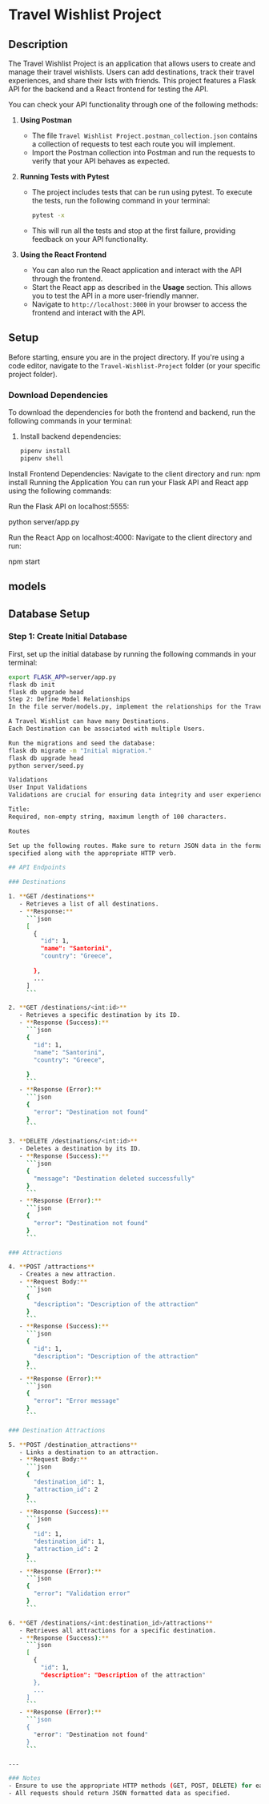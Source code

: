 # Travel Wishlist Project

## Description
The Travel Wishlist Project is an application that allows users to create and manage their travel wishlists. Users can add destinations, track their travel experiences, and share their lists with friends. This project features a Flask API for the backend and a React frontend for testing the API.


You can check your API functionality through one of the following methods:

1. **Using Postman**
   - The file `Travel Wishlist Project.postman_collection.json` contains a collection of requests to test each route you will implement.
   - Import the Postman collection into Postman and run the requests to verify that your API behaves as expected.

2. **Running Tests with Pytest**
   - The project includes tests that can be run using pytest. To execute the tests, run the following command in your terminal:
     ```bash
     pytest -x

     ```
   - This will run all the tests and stop at the first failure, providing feedback on your API functionality.

3. **Using the React Frontend**
   - You can also run the React application and interact with the API through the frontend.
   - Start the React app as described in the **Usage** section. This allows you to test the API in a more user-friendly manner.
   - Navigate to `http://localhost:3000` in your browser to access the frontend and interact with the API.
## Setup

Before starting, ensure you are in the project directory. If you're using a code editor, navigate to the `Travel-Wishlist-Project` folder (or your specific project folder).

### Download Dependencies

To download the dependencies for both the frontend and backend, run the following commands in your terminal:

1. Install backend dependencies:
   ```bash
   pipenv install
   pipenv shell

Install Frontend Dependencies: Navigate to the client directory and run:
npm install
Running the Application
You can run your Flask API and React app using the following commands:

Run the Flask API on localhost:5555:

python server/app.py

Run the React App on localhost:4000: Navigate to the client directory and run:

npm start

 ## models
 ## Database Setup

### Step 1: Create Initial Database

First, set up the initial database by running the following commands in your terminal:

```bash
export FLASK_APP=server/app.py
flask db init
flask db upgrade head
Step 2: Define Model Relationships
In the file server/models.py, implement the relationships for the Travel Wishlist Project:

A Travel Wishlist can have many Destinations.
Each Destination can be associated with multiple Users.

Run the migrations and seed the database:
flask db migrate -m "Initial migration." 
flask db upgrade head
python server/seed.py

Validations
User Input Validations
Validations are crucial for ensuring data integrity and user experience. Implement the following validations for your models:

Title:
Required, non-empty string, maximum length of 100 characters.

Routes

Set up the following routes. Make sure to return JSON data in the format
specified along with the appropriate HTTP verb.

## API Endpoints

### Destinations

1. **GET /destinations**
   - Retrieves a list of all destinations.
   - **Response:**
     ```json
     [
       {
         "id": 1,
         "name": "Santorini",
         "country": "Greece",
         
       },
       ...
     ]
     ```

2. **GET /destinations/<int:id>**
   - Retrieves a specific destination by its ID.
   - **Response (Success):**
     ```json
     {
       "id": 1,
       "name": "Santorini",
       "country": "Greece",
       
     }
     ```
   - **Response (Error):**
     ```json
     {
       "error": "Destination not found"
     }
     ```

3. **DELETE /destinations/<int:id>**
   - Deletes a destination by its ID.
   - **Response (Success):**
     ```json
     {
       "message": "Destination deleted successfully"
     }
     ```
   - **Response (Error):**
     ```json
     {
       "error": "Destination not found"
     }
     ```

### Attractions

4. **POST /attractions**
   - Creates a new attraction.
   - **Request Body:**
     ```json
     {
       "description": "Description of the attraction"
     }
     ```
   - **Response (Success):**
     ```json
     {
       "id": 1,
       "description": "Description of the attraction"
     }
     ```
   - **Response (Error):**
     ```json
     {
       "error": "Error message"
     }
     ```

### Destination Attractions

5. **POST /destination_attractions**
   - Links a destination to an attraction.
   - **Request Body:**
     ```json
     {
       "destination_id": 1,
       "attraction_id": 2
     }
     ```
   - **Response (Success):**
     ```json
     {
       "id": 1,
       "destination_id": 1,
       "attraction_id": 2
     }
     ```
   - **Response (Error):**
     ```json
     {
       "error": "Validation error"
     }
     ```

6. **GET /destinations/<int:destination_id>/attractions**
   - Retrieves all attractions for a specific destination.
   - **Response (Success):**
     ```json
     [
       {
         "id": 1,
         "description": "Description of the attraction"
       },
       ...
     ]
     ```
   - **Response (Error):**
     ```json
     {
       "error": "Destination not found"
     }
     ```

---

### Notes
- Ensure to use the appropriate HTTP methods (GET, POST, DELETE) for each endpoint.
- All requests should return JSON formatted data as specified.

